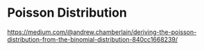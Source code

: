 # Poisson Distribution
https://medium.com/@andrew.chamberlain/deriving-the-poisson-distribution-from-the-binomial-distribution-840cc1668239/